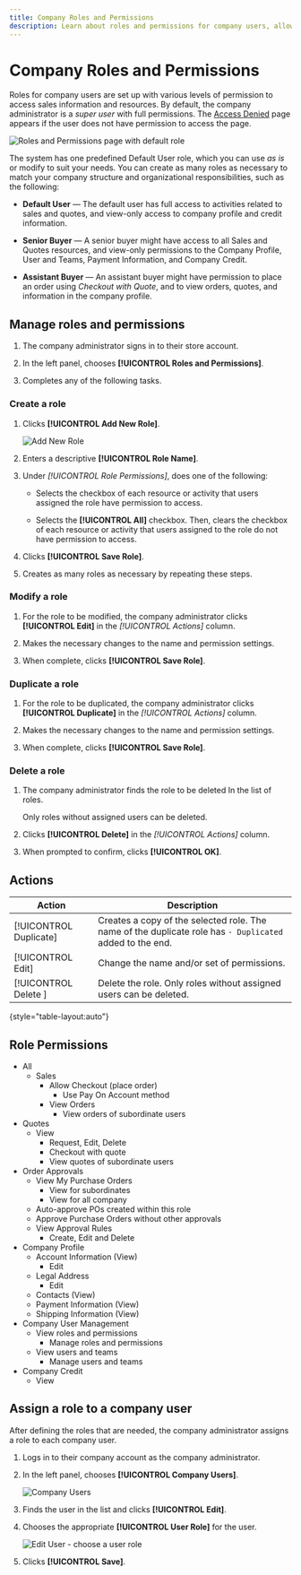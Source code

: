 ```yaml
---
title: Company Roles and Permissions
description: Learn about roles and permissions for company users, allowing for various levels access to order information and resources.
---
```

# Company Roles and Permissions

Roles for company users are set up with various levels of permission to access sales information and resources. By default, the company administrator is a _super user_ with full permissions. The [Access Denied](https://docs.magento.com/user-guide/cms/pages-core.html) page appears if the user does not have permission to access the page.

![Roles and Permissions page with default role](./assets/company-roles-permissions.png)<!-- zoom -->

The system has one predefined Default User role, which you can use _as is_ or modify to suit your needs. You can create as many roles as necessary to match your company structure and organizational responsibilities, such as the following:

- **Default User** — The default user has full access to activities related to sales and quotes, and view-only access to company profile and credit information.

- **Senior Buyer** — A senior buyer might have access to all Sales and Quotes resources, and view-only permissions to the Company Profile, User and Teams, Payment Information, and Company Credit.

- **Assistant Buyer** — An assistant buyer might have permission to place an order using _Checkout with Quote_, and to view orders, quotes, and information in the company profile.

## Manage roles and permissions

1. The company administrator signs in to their store account.

1. In the left panel, chooses **[!UICONTROL Roles and Permissions]**.

1. Completes any of the following tasks.

### Create a role

1. Clicks **[!UICONTROL Add New Role]**.

   ![Add New Role](./assets/company-roles-permissions-add-storefront.png)<!-- zoom -->

1. Enters a descriptive **[!UICONTROL Role Name]**.

1. Under _[!UICONTROL Role Permissions]_, does one of the following:

   - Selects the checkbox of each resource or activity that users assigned the role have permission to access.

   - Selects the **[!UICONTROL All]** checkbox. Then, clears the checkbox of each resource or activity that users assigned to the role do not have permission to access.

1. Clicks **[!UICONTROL Save Role]**.

1. Creates as many roles as necessary by repeating these steps.

### Modify a role

1. For the role to be modified, the company administrator clicks **[!UICONTROL Edit]** in the _[!UICONTROL Actions]_ column.

1. Makes the necessary changes to the name and permission settings.

1. When complete, clicks **[!UICONTROL Save Role]**.

### Duplicate a role

1. For the role to be duplicated, the company administrator clicks **[!UICONTROL Duplicate]** in the _[!UICONTROL Actions]_ column.

1. Makes the necessary changes to the name and permission settings.

1. When complete, clicks **[!UICONTROL Save Role]**.

### Delete a role

1. The company administrator finds the role to be deleted In the list of roles.

   Only roles without assigned users can be deleted.

1. Clicks **[!UICONTROL Delete]** in the _[!UICONTROL Actions]_ column.

1. When prompted to confirm, clicks **[!UICONTROL OK]**.

## Actions

| Action    | Description |
|-----------| ----------- |
| [!UICONTROL Duplicate] | Creates a copy of the selected role. The name of the duplicate role has `- Duplicated` added to the end. |
| [!UICONTROL Edit]      | Change the name and/or set of permissions.                                                               |
| [!UICONTROL Delete ]   | Delete the role. Only roles without assigned users can be deleted.                                       |

{style="table-layout:auto"}

## Role Permissions

- All
   - Sales
      - Allow Checkout (place order)
         - Use Pay On Account method
      - View Orders
         - View orders of subordinate users
- Quotes
   - View
      - Request, Edit, Delete
      - Checkout with quote
      - View quotes of subordinate users
- Order Approvals
   - View My Purchase Orders
      - View for subordinates
      - View for all company
   - Auto-approve POs created within this role
   - Approve Purchase Orders without other approvals
   - View Approval Rules
      - Create, Edit and Delete
- Company Profile
   - Account Information (View)
      - Edit
   - Legal Address
      - Edit
   - Contacts (View)
   - Payment Information (View)
   - Shipping Information (View)
- Company User Management
   - View roles and permissions
      - Manage roles and permissions
   - View users and teams
      - Manage users and teams
- Company Credit
   - View

## Assign a role to a company user

After defining the roles that are needed, the company administrator assigns a role to each company user.

1. Logs in to their company account as the company administrator.

1. In the left panel, chooses **[!UICONTROL Company Users]**.

   ![Company Users](./assets/company-users-list-storefront.png)<!-- zoom -->

1. Finds the user in the list and clicks **[!UICONTROL Edit]**.

1. Chooses the appropriate **[!UICONTROL User Role]** for the user.

   ![Edit User - choose a user role](./assets/company-user-assign-role.png)<!-- zoom -->

1. Clicks **[!UICONTROL Save]**.
